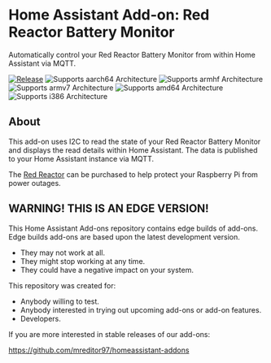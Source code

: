 # Home Assistant Add-on: Red Reactor Battery Monitor

Automatically control your Red Reactor Battery Monitor from within Home Assistant via MQTT.

[![Release][release-shield]][release]
![Supports aarch64 Architecture][aarch64-shield]
![Supports armhf Architecture][armhf-shield]
![Supports armv7 Architecture][armv7-shield]
![Supports amd64 Architecture][amd64-shield]
![Supports i386 Architecture][i386-shield]

## About

This add-on uses I2C to read the state of your Red Reactor Battery Monitor and displays the read details within Home
Assistant. The data is published to your Home Assistant instance via MQTT.

The [Red Reactor][redreactor] can be purchased to help protect your Raspberry Pi from power outages.

## WARNING! THIS IS AN EDGE VERSION!

This Home Assistant Add-ons repository contains edge builds of add-ons.
Edge builds add-ons are based upon the latest development version.

- They may not work at all.
- They might stop working at any time.
- They could have a negative impact on your system.

This repository was created for:

- Anybody willing to test.
- Anybody interested in trying out upcoming add-ons or add-on features.
- Developers.

If you are more interested in stable releases of our add-ons:

<https://github.com/mreditor97/homeassistant-addons>


[release-shield]: https://img.shields.io/badge/version-7380d3d-blue.svg
[release]: https://github.com/mreditor97/addon-redreactor/tree/7380d3d
[aarch64-shield]: https://img.shields.io/badge/aarch64-yes-green.svg
[armhf-shield]: https://img.shields.io/badge/armhf-yes-green.svg
[armv7-shield]: https://img.shields.io/badge/armv7-yes-green.svg
[amd64-shield]: https://img.shields.io/badge/amd64-no-red.svg
[i386-shield]: https://img.shields.io/badge/i386-no-red.svg
[redreactor]: https://www.theredreactor.com/
